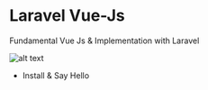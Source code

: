# Laravel Vue-Js
Fundamental Vue Js &amp; Implementation with Laravel

![alt text](https://upload.wikimedia.org/wikipedia/commons/thumb/9/9a/Laravel.svg/1200px-Laravel.svg.png)

- Install & Say Hello

